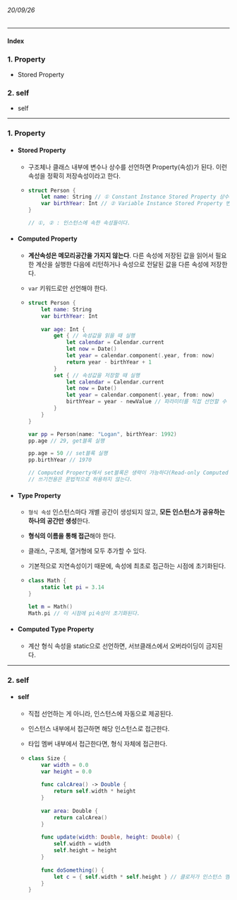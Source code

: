 ###### 20/09/26

------



#### Index

### **1. Property**

- Stored Property



### **2.  self**

- self



------



### **1.  Property**

- #### Stored Property

  - 구조체나 클래스 내부에 변수나 상수를 선언하면 Property(속성)가 된다. 이런 속성을 정확히 저장속성이라고 한다.

  - ```swift
    struct Person {
        let name: String // ① Constant Instance Stored Property 상수저장속성
        var birthYear: Int // ② Variable Instance Stored Property 변수저장속성
    }
    
    // ①, ② : 인스턴스에 속한 속성들이다.
    ```

    

- #### Computed Property

  - **계산속성은 메모리공간을 가지지 않는다**. 다른 속성에 저장된 값을 읽어서 필요한 계산을 실행한 다음에 리턴하거나 속성으로 전달된 값을 다른 속성에 저장한다. 

  - `var` 키워드로만 선언해야 한다.

  - ```swift
    struct Person {
        let name: String 
        var birthYear: Int 
        
        var age: Int {
            get { // 속성값을 읽을 때 실행
                let calendar = Calendar.current
                let now = Date()
                let year = calendar.component(.year, from: now)
                return year - birthYear + 1
            }
            set { // 속성값을 저장할 때 실행
                let calendar = Calendar.current
                let now = Date()
                let year = calendar.component(.year, from: now)
                birthYear = year - newValue // 파라미터를 직접 선언할 수 있지만 보통 생략하고 newValue값을 사용
            }
        }
    }
    
    var pp = Person(name: "Logan", birthYear: 1992)
    pp.age // 29, get블록 실행
    
    pp.age = 50 // set블록 실행
    pp.birthYear // 1970
    
    // Computed Property에서 set블록은 생략이 가능하다(Read-only Computed property, 읽기전용).
    // 쓰기전용은 문법적으로 허용하지 않는다.
    ```



- #### Type Property

  - `형식 속성`  인스턴스마다 개별 공간이 생성되지 않고, **모든 인스턴스가 공유하는 하나의 공간만 생성**한다.

  - **형식의 이름을 통해 접근**해야 한다.

  - 클래스, 구조체, 열거형에 모두 추가할 수 있다.

  - 기본적으로 지연속성이기 때문에, 속성에 최초로 접근하는 시점에 초기화된다. 

  - ```swift
    class Math {
        static let pi = 3.14
    }
    
    let m = Math()
    Math.pi // 이 시점에 pi속성이 초기화된다. 
    ```



- #### Computed Type Property

  - 계산 형식 속성을 static으로 선언하면, 서브클래스에서 오버라이딩이 금지된다. 



------



### **2.  self**

- #### self

  - 직접 선언하는 게 아니라, 인스턴스에 자동으로 제공된다.

  - 인스턴스 내부에서 접근하면 해당 인스턴스로 접근한다.

  - 타입 멤버 내부에서 접근한다면, 형식 자체에 접근한다.

  - ```swift
    class Size {
        var width = 0.0
        var height = 0.0
        
        func calcArea() -> Double {
            return self.width * height
        }
        
        var area: Double {
            return calcArea()
        }
        
        func update(width: Double, height: Double) {
            self.width = width
            self.height = height
        }
        
        func doSomething() {
            let c = { self.width * self.height } // 클로저가 인스턴스 멤버에 접근하려면, self를 캡쳐해야한다.
        }
    }
    ```

    